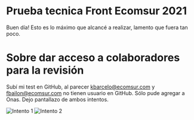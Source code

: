 # Prueba tecnica Front Ecomsur 2021

Buen día!
Esto es lo máximo que alcancé a realizar, lamento que fuera tan poco. 

# Sobre dar acceso a colaboradores para la revisión

Subí mi test en GitHub, al parecer kbarcelo@ecomsur.com y fbailon@ecomsur.com no tienen usuario en GitHub. Sólo pude agregar a Onas.
Dejo pantallazo de ambos intentos. 

![Intento 1](/src/assets/Intengo_fbailonpng.png "'FBailon'")
![Intento 2](/src/assets/Intengo_Kbarcelo.png "'Kbarcelo'")



